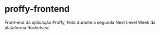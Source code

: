 # proffy-frontend
Front-end da aplicação Proffy, feita durante a segunda Next Level Week da plataforma Rocketseat

